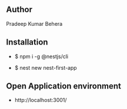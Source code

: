 ## Author

Pradeep Kumar Behera

## Installation

- $ npm i -g @nestjs/cli

- $ nest new nest-first-app

## Open Application environment

- http://localhost:3001/
